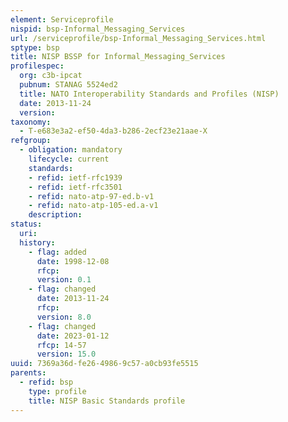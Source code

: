 ```yaml
---
element: Serviceprofile
nispid: bsp-Informal_Messaging_Services
url: /serviceprofile/bsp-Informal_Messaging_Services.html
sptype: bsp
title: NISP BSSP for Informal_Messaging_Services
profilespec:
  org: c3b-ipcat
  pubnum: STANAG 5524ed2
  title: NATO Interoperability Standards and Profiles (NISP)
  date: 2013-11-24
  version: 
taxonomy:
  - T-e683e3a2-ef50-4da3-b286-2ecf23e21aae-X
refgroup:
  - obligation: mandatory
    lifecycle: current
    standards: 
    - refid: ietf-rfc1939
    - refid: ietf-rfc3501
    - refid: nato-atp-97-ed.b-v1
    - refid: nato-atp-105-ed.a-v1
    description: 
status:
  uri: 
  history: 
    - flag: added
      date: 1998-12-08
      rfcp: 
      version: 0.1
    - flag: changed
      date: 2013-11-24
      rfcp: 
      version: 8.0
    - flag: changed
      date: 2023-01-12
      rfcp: 14-57
      version: 15.0
uuid: 7369a36d-fe26-4986-9c57-a0cb93fe5515
parents:
  - refid: bsp
    type: profile
    title: NISP Basic Standards profile
---
```

